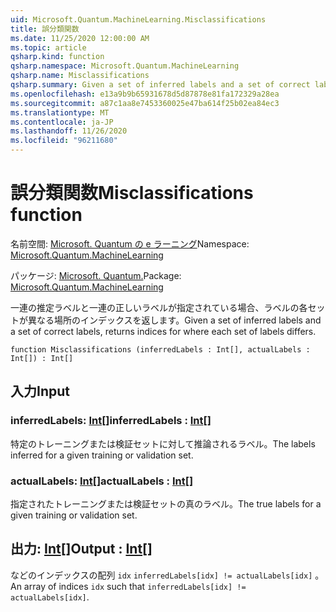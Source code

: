 ```yaml
---
uid: Microsoft.Quantum.MachineLearning.Misclassifications
title: 誤分類関数
ms.date: 11/25/2020 12:00:00 AM
ms.topic: article
qsharp.kind: function
qsharp.namespace: Microsoft.Quantum.MachineLearning
qsharp.name: Misclassifications
qsharp.summary: Given a set of inferred labels and a set of correct labels, returns indices for where each set of labels differs.
ms.openlocfilehash: e13a9b9b65931678d5d87878e81fa172329a28ea
ms.sourcegitcommit: a87c1aa8e7453360025e47ba614f25b02ea84ec3
ms.translationtype: MT
ms.contentlocale: ja-JP
ms.lasthandoff: 11/26/2020
ms.locfileid: "96211680"
---
```

# <a name="misclassifications-function"></a><span data-ttu-id="fc0ea-102">誤分類関数</span><span class="sxs-lookup"><span data-stu-id="fc0ea-102">Misclassifications function</span></span>

<span data-ttu-id="fc0ea-103">名前空間: [Microsoft. Quantum の e ラーニング](xref:Microsoft.Quantum.MachineLearning)</span><span class="sxs-lookup"><span data-stu-id="fc0ea-103">Namespace: [Microsoft.Quantum.MachineLearning](xref:Microsoft.Quantum.MachineLearning)</span></span>

<span data-ttu-id="fc0ea-104">パッケージ: [Microsoft. Quantum.](https://nuget.org/packages/Microsoft.Quantum.MachineLearning)</span><span class="sxs-lookup"><span data-stu-id="fc0ea-104">Package: [Microsoft.Quantum.MachineLearning](https://nuget.org/packages/Microsoft.Quantum.MachineLearning)</span></span>


<span data-ttu-id="fc0ea-105">一連の推定ラベルと一連の正しいラベルが指定されている場合、ラベルの各セットが異なる場所のインデックスを返します。</span><span class="sxs-lookup"><span data-stu-id="fc0ea-105">Given a set of inferred labels and a set of correct labels, returns indices for where each set of labels differs.</span></span>

```qsharp
function Misclassifications (inferredLabels : Int[], actualLabels : Int[]) : Int[]
```


## <a name="input"></a><span data-ttu-id="fc0ea-106">入力</span><span class="sxs-lookup"><span data-stu-id="fc0ea-106">Input</span></span>

### <a name="inferredlabels--int"></a><span data-ttu-id="fc0ea-107">inferredLabels: [Int](xref:microsoft.quantum.lang-ref.int)[]</span><span class="sxs-lookup"><span data-stu-id="fc0ea-107">inferredLabels : [Int](xref:microsoft.quantum.lang-ref.int)[]</span></span>

<span data-ttu-id="fc0ea-108">特定のトレーニングまたは検証セットに対して推論されるラベル。</span><span class="sxs-lookup"><span data-stu-id="fc0ea-108">The labels inferred for a given training or validation set.</span></span>


### <a name="actuallabels--int"></a><span data-ttu-id="fc0ea-109">actualLabels: [Int](xref:microsoft.quantum.lang-ref.int)[]</span><span class="sxs-lookup"><span data-stu-id="fc0ea-109">actualLabels : [Int](xref:microsoft.quantum.lang-ref.int)[]</span></span>

<span data-ttu-id="fc0ea-110">指定されたトレーニングまたは検証セットの真のラベル。</span><span class="sxs-lookup"><span data-stu-id="fc0ea-110">The true labels for a given training or validation set.</span></span>



## <a name="output--int"></a><span data-ttu-id="fc0ea-111">出力: [Int](xref:microsoft.quantum.lang-ref.int)[]</span><span class="sxs-lookup"><span data-stu-id="fc0ea-111">Output : [Int](xref:microsoft.quantum.lang-ref.int)[]</span></span>

<span data-ttu-id="fc0ea-112">などのインデックスの配列 `idx` `inferredLabels[idx] != actualLabels[idx]` 。</span><span class="sxs-lookup"><span data-stu-id="fc0ea-112">An array of indices `idx` such that `inferredLabels[idx] != actualLabels[idx]`.</span></span>